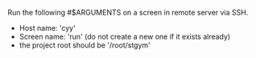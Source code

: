 Run the following #$ARGUMENTS on a screen in remote server via SSH.

- Host name: 'cyy'
- Screen name: 'run' (do not create a new one if it exists already)
- the project root should be '/root/stgym'
